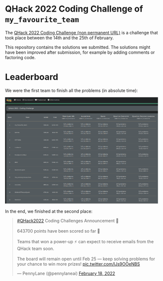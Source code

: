 # QHack 2022 Coding Challenge of `my_favourite_team`

The [QHack 2022 Coding Challenge (non permanent URL)](https://challenge.qhack.ai) is a challenge that took place between the 14th and the 25th of February.

This repository contains the solutions we submitted. The solutions might have been improved after submission, for example by adding comments or factoring code.

# Leaderboard

We were the first team to finish all the problems (in absolute time):

![Screen capture of the leaderboard](images/first_team_absolute_time.png)

In the end, we finished at the second place:
<blockquote class="twitter-tweet"><p lang="en" dir="ltr"><a href="https://twitter.com/hashtag/QHack2022?src=hash&amp;ref_src=twsrc%5Etfw">#QHack2022</a> Coding Challenges Announcement 📣 <br><br>643700 points have been scored so far 🤯 <br><br>Teams that won a power-up ⚡ can expect to receive emails from the QHack team soon.<br><br>The board will remain open until Feb 25 — keep solving problems for your chance to win more prizes! <a href="https://t.co/lJs9OOeNBS">pic.twitter.com/lJs9OOeNBS</a></p>&mdash; PennyLane (@pennylaneai) <a href="https://twitter.com/pennylaneai/status/1494802309947219977?ref_src=twsrc%5Etfw">February 18, 2022</a></blockquote> <script async src="https://platform.twitter.com/widgets.js" charset="utf-8"></script> 
